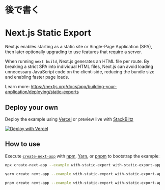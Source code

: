 # 後で書く
# Next.js Static Export

Next.js enables starting as a static site or Single-Page Application (SPA), then later optionally upgrading to use features that require a server.

When running `next build`, Next.js generates an HTML file per route. By breaking a strict SPA into individual HTML files, Next.js can avoid loading unnecessary JavaScript code on the client-side, reducing the bundle size and enabling faster page loads.

Learn more: https://nextjs.org/docs/app/building-your-application/deploying/static-exports

## Deploy your own

Deploy the example using [Vercel](https://vercel.com?utm_source=github&utm_medium=readme&utm_campaign=next-example) or preview live with [StackBlitz](https://stackblitz.com/github/vercel/next.js/tree/canary/examples/with-static-export)

[![Deploy with Vercel](https://vercel.com/button)](https://vercel.com/new/clone?repository-url=https://github.com/vercel/next.js/tree/canary/examples/with-static-export)

## How to use

Execute [`create-next-app`](https://github.com/vercel/next.js/tree/canary/packages/create-next-app) with [npm](https://docs.npmjs.com/cli/init), [Yarn](https://yarnpkg.com/lang/en/docs/cli/create/), or [pnpm](https://pnpm.io) to bootstrap the example:

```bash
npx create-next-app --example with-static-export with-static-export-app
```

```bash
yarn create next-app --example with-static-export with-static-export-app
```

```bash
pnpm create next-app --example with-static-export with-static-export-app
```
